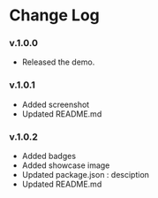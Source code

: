 # Change Log

### v.1.0.0
- Released the demo.

### v.1.0.1
- Added screenshot
- Updated README.md


### v.1.0.2
- Added badges
- Added showcase image
- Updated package.json : desciption
- Updated README.md